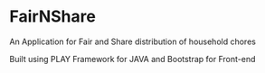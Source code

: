 FairNShare
==========

An Application for Fair and Share distribution of household chores


Built using PLAY Framework for JAVA and Bootstrap for Front-end
